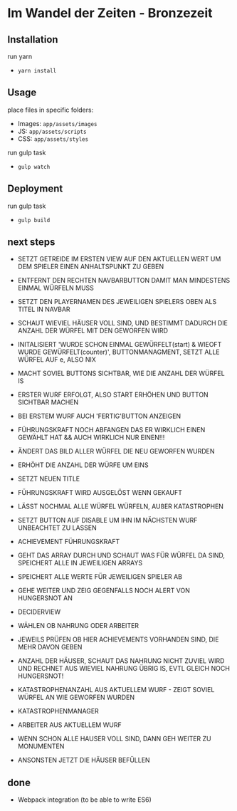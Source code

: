 # Im Wandel der Zeiten - Bronzezeit

## Installation
run yarn
- `yarn install`

  
## Usage
place files in specific folders:
- Images: `app/assets/images` 
- JS: `app/assets/scripts`
- CSS: `app/assets/styles`

run gulp task
- `gulp watch`
  
## Deployment
run gulp task
- `gulp build`

## next steps
- SETZT GETREIDE IM ERSTEN VIEW AUF DEN AKTUELLEN WERT UM DEM SPIELER EINEN ANHALTSPUNKT ZU GEBEN
- ENTFERNT DEN RECHTEN NAVBARBUTTON DAMIT MAN MINDESTENS EINMAL WÜRFELN MUSS
- SETZT DEN PLAYERNAMEN DES JEWEILIGEN SPIELERS OBEN ALS TITEL IN NAVBAR
- SCHAUT WIEVIEL HÄUSER VOLL SIND, UND BESTIMMT DADURCH DIE ANZAHL DER WÜRFEL MIT DEN GEWORFEN WIRD
- INITALISIERT 'WURDE SCHON EINMAL GEWÜRFELT(start) &amp; WIEOFT WURDE GEWÜRFELT(counter)', BUTTONMANAGMENT, SETZT ALLE WÜRFEL AUF e, ALSO NIX
- MACHT SOVIEL BUTTONS SICHTBAR, WIE DIE ANZAHL DER WÜRFEL IS

- ERSTER WURF ERFOLGT, ALSO START ERHÖHEN UND BUTTON SICHTBAR MACHEN
- BEI ERSTEM WURF AUCH 'FERTIG'BUTTON ANZEIGEN
- FÜHRUNGSKRAFT NOCH ABFANGEN DAS ER WIRKLICH EINEN GEWÄHLT HAT &amp;&amp; AUCH WIRKLICH NUR EINEN!!!
- ÄNDERT DAS BILD ALLER WÜRFEL DIE NEU GEWORFEN WURDEN
- ERHÖHT DIE ANZAHL DER WÜRFE UM EINS
- SETZT NEUEN TITLE
- FÜHRUNGSKRAFT WIRD AUSGELÖST WENN GEKAUFT

- LÄSST NOCHMAL ALLE WÜRFEL WÜRFELN, AUßER KATASTROPHEN

- SETZT BUTTON AUF DISABLE UM IHN IM NÄCHSTEN WURF UNBEACHTET ZU LASSEN

- ACHIEVEMENT FÜHRUNGSKRAFT

- GEHT DAS ARRAY DURCH UND SCHAUT WAS FÜR WÜRFEL DA SIND, SPEICHERT ALLE IN JEWEILIGEN ARRAYS
- SPEICHERT ALLE WERTE FÜR JEWEILIGEN SPIELER AB
- GEHE WEITER UND ZEIG GEGENFALLS NOCH ALERT VON HUNGERSNOT AN

- DECIDERVIEW
- WÄHLEN OB NAHRUNG ODER ARBEITER
- JEWEILS PRÜFEN OB HIER ACHIEVEMENTS VORHANDEN SIND, DIE MEHR DAVON GEBEN

- ANZAHL DER HÄUSER, SCHAUT DAS NAHRUNG NICHT ZUVIEL WIRD UND RECHNET AUS WIEVIEL NAHRUNG ÜBRIG IS, EVTL GLEICH NOCH HUNGERSNOT!
- KATASTROPHENANZAHL AUS AKTUELLEM WURF - ZEIGT SOVIEL WÜRFEL AN WIE GEWORFEN WURDEN
- KATASTROPHENMANAGER

- ARBEITER AUS AKTUELLEM WURF
- WENN SCHON ALLE HAUSER VOLL SIND, DANN GEH WEITER ZU MONUMENTEN
- ANSONSTEN JETZT DIE HÄUSER BEFÜLLEN


## done
- Webpack integration (to be able to write ES6)
